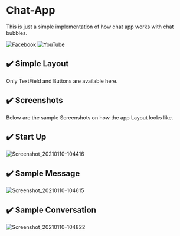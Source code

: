 # Chat-App
This is just a simple implementation of how chat app works with chat bubbles.

[![Facebook](https://img.shields.io/badge/facebook-%231877F2.svg?&style=for-the-badge&logo=facebook&logoColor=white)](https://www.facebook.com/rovie.programmer15) 
[![YouTube](https://img.shields.io/badge/youtube-%23FF0000.svg?&style=for-the-badge&logo=youtube&logoColor=white)](https://www.youtube.com/c/RovieFrancisco15)

## :heavy_check_mark: Simple Layout
Only TextField and Buttons are available here.

## :heavy_check_mark: Screenshots
Below are the sample Screenshots on how the app Layout looks like.

## :heavy_check_mark: Start Up
![Screenshot_20210110-104416](https://user-images.githubusercontent.com/40444648/104113179-01498e00-5332-11eb-997e-4c1b6c3cdd03.png)

## :heavy_check_mark: Sample Message
![Screenshot_20210110-104615](https://user-images.githubusercontent.com/40444648/104113182-0dcde680-5332-11eb-8980-6160134a9664.png)

## :heavy_check_mark: Sample Conversation
![Screenshot_20210110-104822](https://user-images.githubusercontent.com/40444648/104113189-1c1c0280-5332-11eb-936b-67efdbdece40.png)


